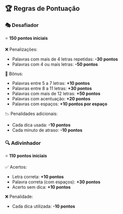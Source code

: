 ## 🏆 Regras de Pontuação

### 🎭 **Desafiador**

⭐ **150 pontos iniciais**

❌ Penalizações:
- Palavras com mais de 4 letras repetidas: **-30 pontos**
- Palavras com 4 ou mais letras: **-50 pontos**

🎁 Bônus:
- Palavras entre 5 a 7 letras: **+10 pontos**
- Palavras entre 8 a 11 letras: **+30 pontos**
- Palavras com mais de 12 letras: **+50 pontos**
- Palavras com acentuação: **+20 pontos**
- Palavras com espaços: **+10 pontos por espaço**

📉 Penalidades adicionais:
- Cada dica usada: **-10 pontos**
- Cada minuto de atraso: **-10 pontos**

### 🔍 **Adivinhador**

⭐ **110 pontos iniciais**

✅ Acertos:
- Letra correta: **+10 pontos**
- Palavra correta (com espaços): **+30 pontos**
- Acerto sem dica: **+10 pontos**

❌ Penalidade:
- Cada dica utilizada: **-10 pontos**
